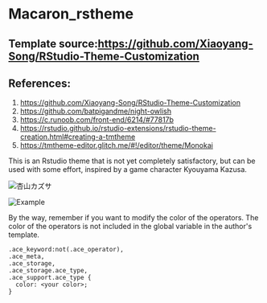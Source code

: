 # Macaron_rstheme

## Template source:https://github.com/Xiaoyang-Song/RStudio-Theme-Customization

## References:
1. https://github.com/Xiaoyang-Song/RStudio-Theme-Customization
2. https://github.com/batpigandme/night-owlish
3. https://c.runoob.com/front-end/6214/#77817b
4. https://rstudio.github.io/rstudio-extensions/rstudio-theme-creation.html#creating-a-tmtheme
5. https://tmtheme-editor.glitch.me/#!/editor/theme/Monokai


This is an Rstudio theme that is not yet completely satisfactory, but can be used with some effort, inspired by a game character Kyouyama Kazusa.


![杏山カズサ](https://github.com/Kyouyama-Kazusa/Macaron_rstheme/blob/main/kazusa.jfif)


![Example](https://user-images.githubusercontent.com/127744117/225313248-f1695d8a-ee0c-449c-92bc-ba9cbdda7e58.png)


By the way, remember if you want to modify the color of the operators. The color of the operators is not included in the global variable in the author's template.
```
.ace_keyword:not(.ace_operator),
.ace_meta,
.ace_storage,
.ace_storage.ace_type,
.ace_support.ace_type {
  color: <your color>;
}
```
